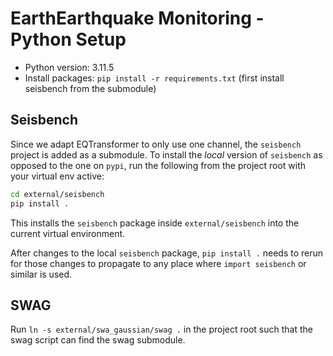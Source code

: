 # EarthEarthquake Monitoring - Python Setup
- Python version: 3.11.5
- Install packages: `pip install -r requirements.txt` (first install seisbench from the submodule)

## Seisbench
Since we adapt EQTransformer to only use one channel, the `seisbench` project is added as a submodule.  To install the *local* version of `seisbench` as opposed to the one on `pypi`, run the following from the project root with your virtual env active:
```bash
cd external/seisbench
pip install .
```
This installs the `seisbench` package inside `external/seisbench` into the current virtual environment.

After changes to the local `seisbench` package, `pip install .` needs to rerun for those changes to propagate to any place where `import seisbench` or similar is used.

## SWAG
Run `ln -s external/swa_gaussian/swag .` in the project root such that the swag script can find the swag submodule.
